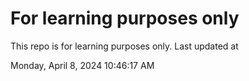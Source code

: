# For learning purposes only
This repo is for learning purposes only.
Last updated at

Monday, April 8, 2024 10:46:17 AM


